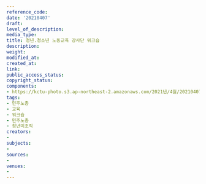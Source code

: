 ```yaml
---
reference_code: 
date: '20210407'
draft: 
level_of_description: 
media_type: 
title: 청년.청소년 노동교육 강사단 워크숍
description: 
weight: 
modified_at: 
created_at: 
link: 
public_access_status: 
copyright_status: 
components:
- https://kctu-photo.s3.ap-northeast-2.amazonaws.com/2021년/4월/20210407-청년.청소년+노동교육+강사단+워크숍_민주노총_교육_워크숍_민주노총_청년미조직/_1DX0058.jpg
tags:
- 민주노총
- 교육
- 워크숍
- 민주노총
- 청년미조직
creators:
- 
subjects:
- 
sources:
- 
venues:
- 
---
```

